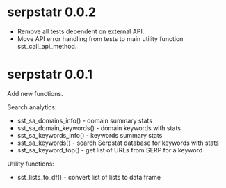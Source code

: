# serpstatr 0.0.2

* Remove all tests dependent on external API.
* Move API error handling from tests to main utility function sst_call_api_method.


# serpstatr 0.0.1

Add new functions. 

Search analytics:

* sst_sa_domains_info() - domain summary stats
* sst_sa_domain_keywords() - domain keywords with stats
* sst_sa_keywords_info() - keywords summary stats
* sst_sa_keywords() - search Serpstat database for keywords with
    stats
* sst_sa_keyword_top() - get list of URLs from SERP for a keyword

Utility functions:

* sst_lists_to_df() - convert list of lists to data.frame
